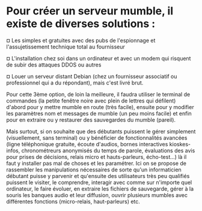 # Pour créer un serveur mumble, il existe de diverses solutions :

¤ Les simples et gratuites avec des pubs de l'espionnage et l'assujetissement technique total au fournisseur

¤ L'installation chez soi dans un ordinateur et avec un modem qui risquent de subir des attaques DDOS ou autres

¤ Louer un serveur distant Debian (chez un fournisseur associatif ou professionnel qui a du répondant), mais c'est livré brut.

Pour cette 3ème option, de loin la meilleure, il faudra utiliser le terminal de commandes (la petite fenêtre noire avec plein de lettres qui défilent) d'abord pour y mettre mumble en route (très facile), ensuite pour y modifier les paramètres nom et messages de mumble (un peu moins facile) et enfin pour en extraire ou y restaurer des sauvegardes du mumble (pareil).

Mais surtout, si on souhaite que des débutants puissent le gérer simplement (visuellement, sans terminal) ou y bénéficier de fonctionnalités avancées (ligne téléphonique gratuite, écoute d'audios, bornes interactives kioskes-infos, chronométreurs anonymisés du temps de parole, évaluations des avis pour prises de décisions, relais micro et hauts-parleurs, écho-test...) là il faut y installer pas mal de choses et les paramétrer. Ici on se propose de rassembler les manipulations nécessaires de sorte qu'un informaticien débutant puisse y parvenir et qu'ensuite des utilisateurs très peu qualifiés puissent le visiter, le comprendre, interagir avec comme sur n'importe quel ordinateur, le faire évoluer, en extraire les fichiers de sauvegarde, gérer à la souris les banques audio et leur diffusion, ouvrir plusieurs mumbles avec différentes fonctions (micro-relais, haut-parleurs) etc.
